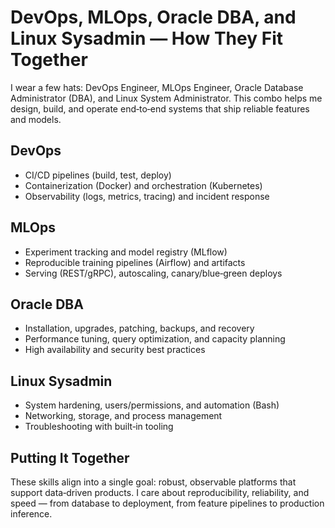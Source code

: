 # DevOps, MLOps, Oracle DBA, and Linux Sysadmin — How They Fit Together

I wear a few hats: DevOps Engineer, MLOps Engineer, Oracle Database Administrator (DBA), and Linux System Administrator. This combo helps me design, build, and operate end‑to‑end systems that ship reliable features and models.

## DevOps

- CI/CD pipelines (build, test, deploy)
- Containerization (Docker) and orchestration (Kubernetes)
- Observability (logs, metrics, tracing) and incident response

## MLOps

- Experiment tracking and model registry (MLflow)
- Reproducible training pipelines (Airflow) and artifacts
- Serving (REST/gRPC), autoscaling, canary/blue‑green deploys

## Oracle DBA

- Installation, upgrades, patching, backups, and recovery
- Performance tuning, query optimization, and capacity planning
- High availability and security best practices

## Linux Sysadmin

- System hardening, users/permissions, and automation (Bash)
- Networking, storage, and process management
- Troubleshooting with built‑in tooling

## Putting It Together

These skills align into a single goal: robust, observable platforms that support data‑driven products. I care about reproducibility, reliability, and speed — from database to deployment, from feature pipelines to production inference.

